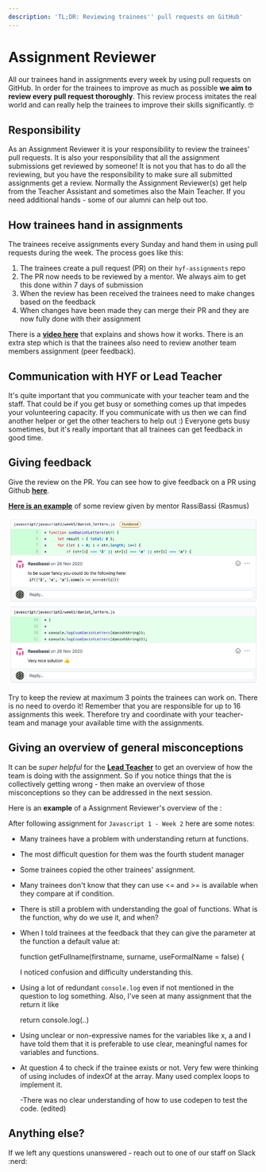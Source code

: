 ```yaml
---
description: 'TL;DR: Reviewing trainees'' pull requests on GitHub'
---
```


# Assignment Reviewer

All our trainees hand in assignments every week by using pull requests on GitHub. In order for the trainees to improve as much as possible **we aim to review every pull request thoroughly**. This review process imitates the real world and can really help the trainees to improve their skills significantly. 🤓

## Responsibility

As an Assignment Reviewer it is your responsibility to review the trainees' pull requests. It is also your responsibility that all the assignment submissions get reviewed by someone! It is not you that has to do all the reviewing, but you have the responsibility to make sure all submitted assignments get a review. Normally the Assignment Reviewer(s) get help from the Teacher Assistant and sometimes also the Main Teacher. If you need additional hands - some of our alumni can help out too.

## How trainees hand in assignments

The trainees receive assignments every Sunday and hand them in using pull requests during the week. The process goes like this:

1. The trainees create a pull request (PR) on their `hyf-assignments` repo
2. The PR now needs to be reviewed by a mentor. We always aim to get this done within 7 days of submission
3. When the review has been received the trainees need to make changes based on the feedback
4. When changes have been made they can merge their PR and they are now fully done with their assignment

There is a [**video here**](https://www.youtube.com/watch?v=XYlgh9hSWtw) that explains and shows how it works. There is an extra step which is that the trainees also need to review another team members assignment (peer feedback).

## Communication with HYF or Lead Teacher

It's quite important that you communicate with your teacher team and the staff. That could be if you get busy or something comes up that impedes your volunteering capacity. If you communicate with us then we can find another helper or get the other teachers to help out :) Everyone gets busy sometimes, but it's really important that all trainees can get feedback in good time.

## Giving feedback

Give the review on the PR. You can see how to give feedback on a PR using Github [**here**](https://docs.github.com/en/free-pro-team@latest/github/collaborating-with-issues-and-pull-requests/commenting-on-a-pull-request).&#x20;

[**Here is an example**](https://github.com/sofiiadidovych/hyf-homework/pull/9) of some review given by mentor RassiBassi (Rasmus)

![](<../../.gitbook/assets/Screenshot 2021-05-24 at 16.11.30.png>)

Try to keep the review at maximum 3 points the trainees can work on. There is no need to overdo it! Remember that you are responsible for up to 16 assignments this week. Therefore try and coordinate with your teacher-team and manage your available time with the assignments.

## Giving an overview of general misconceptions

It can be _super helpful_ for the [**Lead Teacher**](https://mentor.hackyourfuture.dk/roles/lead-teacher) to get an overview of how the team is doing with the assignment. So if you notice things that the  is collectively getting wrong - then make an overview of those misconceptions so they can be addressed in the next session.

Here is an **example** of a Assignment Reviewer's overview of the :

After following  assignment for `Javascript 1 - Week 2` here are some notes:

* Many trainees have a problem with understanding return at functions.
* The most difficult question for them was the fourth student manager
* Some trainees copied the other trainees' assignment.
* Many trainees don't know that they can use <= and >= is available when they compare at if condition.
* There is still a problem with understanding the goal of functions. What is the function, why do we use it, and when?
*   When I told trainees at the feedback that they can give the parameter at the function a default value at:

    function getFullname(firstname, surname, useFormalName = false) {

    I noticed confusion and difficulty understanding this.
*   Using a lot of redundant `console.log` even if not mentioned in the question to log something. Also, I've seen at many assignment that the return it like

    return console.log(..)
* Using unclear or non-expressive names for the variables like x, a and I have told them that it is preferable to use clear, meaningful names for variables and functions.
*   At question 4 to check if the trainee exists or not. Very few were thinking of using includes of indexOf at the array. Many used complex loops to implement it.

    \-There was no clear understanding of how to use codepen to test the code. (edited)

## Anything else?

If we left any questions unanswered - reach out to one of our staff on Slack :nerd:&#x20;
